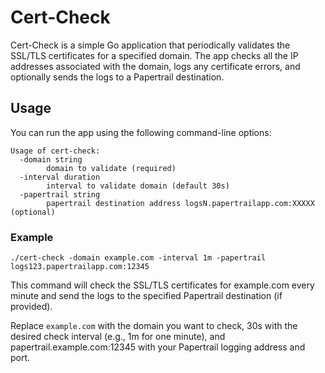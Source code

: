 # Cert-Check

Cert-Check is a simple Go application that periodically validates the SSL/TLS certificates for a specified domain. The app checks all the IP addresses associated with the domain, logs any certificate errors, and optionally sends the logs to a Papertrail destination.

## Usage
You can run the app using the following command-line options:
```
Usage of cert-check:
  -domain string
        domain to validate (required)
  -interval duration
        interval to validate domain (default 30s)
  -papertrail string
        papertrail destination address logsN.papertrailapp.com:XXXXX (optional)
```

### Example 
```
./cert-check -domain example.com -interval 1m -papertrail logs123.papertrailapp.com:12345
```

This command will check the SSL/TLS certificates for example.com every minute and send the logs to the specified Papertrail destination (if provided).

Replace `example.com` with the domain you want to check, 30s with the desired check interval (e.g., 1m for one minute), and papertrail.example.com:12345 with your Papertrail logging address and port.